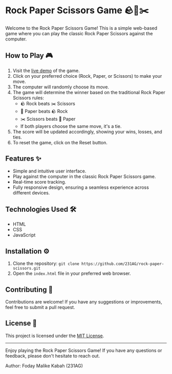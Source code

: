 # Rock Paper Scissors Game 🪨📄✂️

Welcome to the Rock Paper Scissors Game! This is a simple web-based game where you can play the classic Rock Paper Scissors against the computer.


## How to Play 🎮

1. Visit the [live demo](https://example.com) of the game.
2. Click on your preferred choice (Rock, Paper, or Scissors) to make your move.
3. The computer will randomly choose its move.
4. The game will determine the winner based on the traditional Rock Paper Scissors rules:
   - 🪨 Rock beats ✂️ Scissors
   - 📄 Paper beats 🪨 Rock
   - ✂️ Scissors beats 📄 Paper
   - If both players choose the same move, it's a tie.
5. The score will be updated accordingly, showing your wins, losses, and ties.
6. To reset the game, click on the Reset button.

## Features ✨

- Simple and intuitive user interface.
- Play against the computer in the classic Rock Paper Scissors game.
- Real-time score tracking.
- Fully responsive design, ensuring a seamless experience across different devices.

## Technologies Used 🛠️

- HTML
- CSS
- JavaScript

## Installation ⚙️

1. Clone the repository: `git clone https://github.com/231AG/rock-paper-scissors.git`
2. Open the `index.html` file in your preferred web browser.

## Contributing 🤝

Contributions are welcome! If you have any suggestions or improvements, feel free to submit a pull request.

## License 📝

This project is licensed under the [MIT License](LICENSE).

---

Enjoy playing the Rock Paper Scissors Game! If you have any questions or feedback, please don't hesitate to reach out.

Author: Foday Malike Kabah (231AG)

